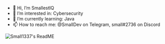 - 👋 Hi, I’m SmallestIQ
- 👀 I’m interested in: Cybersecurity
- 🌱 I’m currently learning: Java
- 📫 How to reach me: @SmallDev on Telegram, small#2736 on Discord
<img align="left" alt="Small1337's ReadME" src="https://github-readme-stats.codestackr.vercel.app/api?username=1337Small&count_private=true&show_icons=true&hide_border=true&theme=radical"/>



